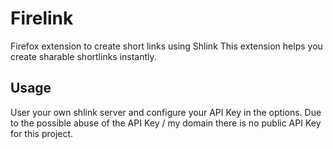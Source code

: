 # Firelink
Firefox extension to create short links using Shlink
This extension helps you create sharable shortlinks instantly. 

## Usage
User your own shlink server and configure your API Key in the options.
Due to the possible abuse of the API Key / my domain there is no public API Key for this project. 
